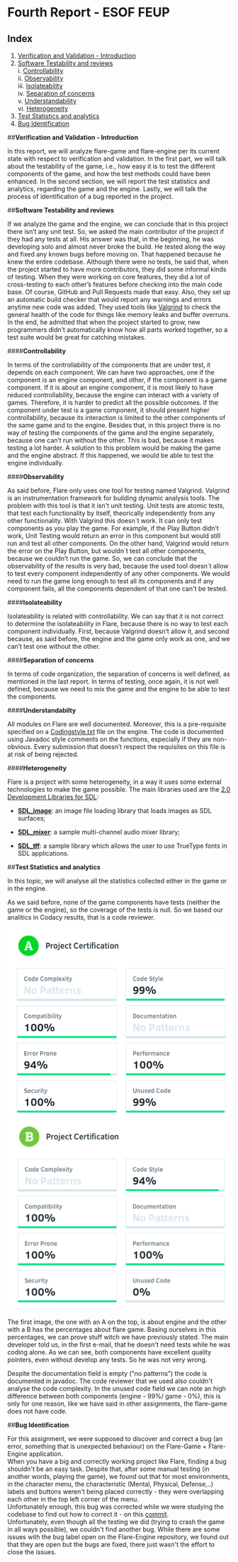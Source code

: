 # Fourth Report - ESOF FEUP

## Index
1. [Verification and Validation - Introduction](#intro)
2. [Software Testability and reviews](#test_rev)  
  i. [Controllability](#cont)  
  ii. [Observability](#obs)  
  iii. [Isolateability](#iso)  
  iv. [Separation of concerns](#conc)    
  v. [Understandability](#und)  
  vi. [Heterogeneity](#het)  
3. [Test Statistics and analytics](#test)
4. [Bug Identification](#bug)

##**Verification and Validation - Introduction** <a name ="intro"></a>

In this report, we will analyze flare-game and flare-engine per its current state with respect to verification and validation.
In the first part, we will talk about the testability of the game, i.e., how easy it is to test the different components of the game, and how the test methods could have been enhanced. In the second section, we will report the test statistics and analytics, regarding the game and the engine. Lastly, we will talk the process of identification of a bug reported in the project.


##**Software Testability and reviews** <a name ="test_rev"></a>

If we analyze the game and the engine, we can conclude that in this project there isn’t any unit test.
So, we asked the main contributor of the project if they had any tests at all. His answer was that, in the beginning, he was developing solo and almost never broke the build. He tested along the way and fixed any known bugs before moving on. That happened because he knew the entire codebase. Although there were no tests, he said that, when the project started to have more contributors, they did some informal kinds of testing. When they were working on core features, they did a lot of cross-testing to each other’s features before checking into the main code base. Of course, GitHub and Pull Requests made that easy. Also, they set up an automatic build checker that would report any warnings and errors anytime new code was added. They used tools like [Valgrind](http://valgrind.org/) to check the general health of the code for things like memory leaks and buffer overruns.
In the end, he admitted that when the project started to grow, new programmers didn’t automatically know how all parts worked together, so a test suite would be great for catching mistakes. 

####**Controllability** <a name ="cont"></a>

In terms of the controllability of the components that are under test, it depends on each component. We can have two approaches, one if the component is an engine component, and other, if the component is a game component.
If it is about an engine component, it is most likely to have reduced controllability, because the engine can interact with a variety of games. Therefore, it is harder to predict all the possible outcomes.
If the component under test is a game component, it should present higher controllability, because its interaction is limited to the other components of the same game and to the engine. 
Besides that, in this project there is no way of testing the components of the game and the engine separately, because one can’t run without the other. This is bad, because it makes testing a lot harder. A solution to this problem would be making the game and the engine abstract. If this happened, we would be able to test the engine individually.

####**Observability** <a name ="obs"></a>

As said before, Flare only uses one tool for testing named Valgrind. Valgrind is an instrumentation framework for building dynamic analysis tools. The problem with this tool is that it isn't unit testing. Unit tests are atomic tests, that test each functionality by itself, theorically independently from any other functionality. With Valgrind this doesn´t work. It can only test components as you play the game. For example, if the Play Button didn’t work, Unit Testing would return an error in this component but would still run and test all other components. On the other hand, Valgrind would return the error on the Play Button, but wouldn´t test all other components, because we couldn’t run the game.
So, we can conclude that the observability of the results is very bad, because the used tool doesn´t allow to test every component independently of any other components. We would need to run the game long enough to test all its components and if any component fails, all the components dependent of that one can't be tested.


####**Isolateability** <a name ="iso"></a>

Isolateability is related with controllability. We can say that it is not correct to determine the isolateability in Flare, because there is no way to test each component individually. First, because Valgrind doesn’t allow it, and second because, as said before, the engine and the game only work as one, and we can’t test one without the other.

####**Separation of concerns** <a name ="conc"></a>

In terms of code organization, the separation of concerns is well defined, as mentioned in the last report.
In terms of testing, once again, it is not well defined, because we need to mix the game and the engine to be able to test the components.

####**Understandabilty** <a name ="und"></a>

All modules on Flare are well documented. Moreover, this is a pre-requisite specified on a [Codingstyle.txt](https://github.com/clintbellanger/flare-engine/blob/master/Codingstyle.txt) file on the engine. The code is documented using Javadoc style comments on the functions, especially if they are non-obvious. Every submission that doesn’t respect the requisites on this file is at risk of being rejected.

####**Heterogeneity** <a name ="het"></a>

Flare is a project with some heterogeneity, in a way it uses some external technologies to make the game possible.  The main libraries used are the [2.0 Development Libraries for SDL](http://www.libsdl.org/download-2.0.php):

* **[SDL_image](https://www.libsdl.org/projects/SDL_image/)**: an image file loading library that loads images as SDL surfaces;

* **[SDL_mixer](https://www.libsdl.org/projects/SDL_mixer/)**: a sample multi-channel audio mixer library;

* **[SDL_tff](https://www.libsdl.org/projects/SDL_ttf/)**: a sample library which allows the user to use TrueType fonts in SDL applications.

##**Test Statistics and analytics** <a name ="test"></a>

In this topic, we will analyse all the statistics collected either in the game or in the engine.

As we said before, none of the game components have tests (neither the game or the engine), so the coverage of the tests is null. So we based our analitics in Codacy results, that is a code reviewer.

![Image](https://github.com/Francisca96/flare-game/blob/master/ESOF_docs/res/percentages_engine.png)
![Image](https://github.com/Francisca96/flare-game/blob/master/ESOF_docs/res/percentages_game.png)

The first image, the one with an A on the top, is about engine and the other with a B has the percentages about flare game. Basing ourselves in this percentages, we can prove stuff witch we have previously stated. 
The main developer told us, in the first e-mail, that he doesn't need tests while he was coding alone. As we can see, both components have excellent quality pointers, even without develop any tests. So he was not very wrong.

Despite the documentation field is empty ("no patterns") the code is documented in javadoc. The code reviewer that we used also couldn't analyse the code complexity. In the unused code field we can note an high difference between both components (engine - 99%/ game - 0%), this is only for one reason, like we have said in other assignments, the flare-game does not have code.


##**Bug Identification** <a name ="bug"></a>

For this assignment, we were supposed to discover and correct a bug (an error, something that is unexpected behaviour) on the Flare-Game + Flare-Engine application.  
When you have a big and correctly working project like Flare, finding a bug shouldn't be an easy task. Despite that, after some manual testing (in another words, playing the game), we found out that for most environments, in the character menu, the characteristic (Mental, Physical, Defense,..) labels and buttons weren't being placed correctly - they were overlapping each other in the top left corner of the menu.  
Unfortunately enough, this bug was corrected while we were studying the codebase to find out how to correct it - on this [commit](https://github.com/clintbellanger/flare-engine/commit/2b7f9fbaab4ba67c6b7bc7ec7d2be7bbd2a048f8).  
Unfortunately, even though all the testing we did (trying to crash the game in all ways possible), we couldn't find another bug. While there are some issues with the bug label open on the Flare-Engine repository, we found out that they are open but the bugs are fixed, there just wasn't the effort to close the issues.
